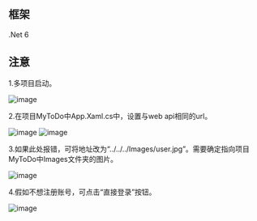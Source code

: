 ## 框架
  .Net 6
  
## 注意

 
  1.多项目启动。
  
  ![image](https://user-images.githubusercontent.com/77535233/185774260-15439b14-c075-45d7-a35f-87a0ccbfe70b.png)



  2.在项目MyToDo中App.Xaml.cs中，设置与web api相同的url。
  
  ![image](https://user-images.githubusercontent.com/77535233/185774247-a8ad4d38-6513-440b-9b37-efc083a8c573.png)
  ![image](https://user-images.githubusercontent.com/77535233/185774287-d5e45192-403a-45e8-94ed-f62a9cec90ec.png)

  3.如果此处报错，可将地址改为“../../../Images/user.jpg”。需要确定指向项目MyToDo中Images文件夹的图片。
  
  ![image](https://user-images.githubusercontent.com/77535233/185774500-54f95580-863c-4e68-88ae-a2bd992144d7.png)
  
  4.假如不想注册账号，可点击“直接登录”按钮。
  
  ![image](https://user-images.githubusercontent.com/77535233/185774550-7a72909a-cc94-4761-8312-6804cc9c3111.png)


